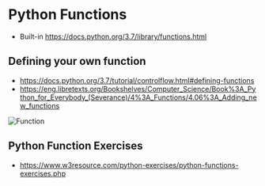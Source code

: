 # Python Functions
* Built-in https://docs.python.org/3.7/library/functions.html

## Defining your own function
* https://docs.python.org/3.7/tutorial/controlflow.html#defining-functions
* https://eng.libretexts.org/Bookshelves/Computer_Science/Book%3A_Python_for_Everybody_(Severance)/4%3A_Functions/4.06%3A_Adding_new_functions


![Function](https://image.slidesharecdn.com/pythonppt-150822193741-lva1-app6891/95/pythonthe-programming-language-22-638.jpg?cb=1440272359)

## Python Function Exercises
* https://www.w3resource.com/python-exercises/python-functions-exercises.php
